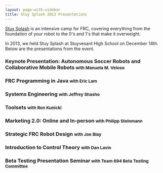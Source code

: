 ```yaml
---
layout: page-with-sidebar
title: Stuy Splash 2013 Presentations
---
```

[Stuy Splash](/community/projects/stuysplash/) is an intensive camp for FRC, covering everything from the foundation of your robot to the 0's and 1's that make it overweight.

In 2013, we held Stuy Splash at Stuyvesant High School on December 14th. Below are the presentations from the event.

### Keynote Presentation: Autonomous Soccer Robots and Collaborative Mobile Robots <small>with Manuela M. Veloso</small>

### FRC Programming in Java <small>with Eric Lam</small>

### Systems Engineering <small>with Jeffrey Shasho</small>

### Toolsets <small>with Ron Kunicki</small>

### Marketing 2.0: Online and In-person <small>with Philipp Steinmann</small>

### Strategic FRC Robot Design <small>with Joe Blay</small>

### Introduction to Control Theory <small>with Dan Lavin</small>

### Beta Testing Presentation Seminar <small>with Team 694 Beta Testing Committee</small>

